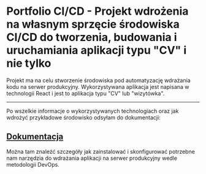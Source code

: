 # Portfolio CI/CD - Projekt wdrożenia na własnym sprzęcie środowiska CI/CD do tworzenia, budowania i uruchamiania aplikacji typu "CV" i nie tylko

Projekt ma na celu stworzenie środowiska pod automatyzację wdrażania kodu na serwer produkcyjny. Wykorzystywana aplikacja jest napisana w technologii React i jest to aplikacja typu "CV" lub "wizytówka".

---

Po wszelkie informacje o wykorzystywanych technologiach oraz jak wdrożyć przykładowe środowisko odsyłam do dokumentacji: 

## [Dokumentacja](./docs/Docs.md)

Można tam znaleźć szczegóły jak zainstalować i skonfigurować potrzebne nam narzędzia do wdrażania aplikacji na serwer produkcyjny wedle metodologii DevOps. 